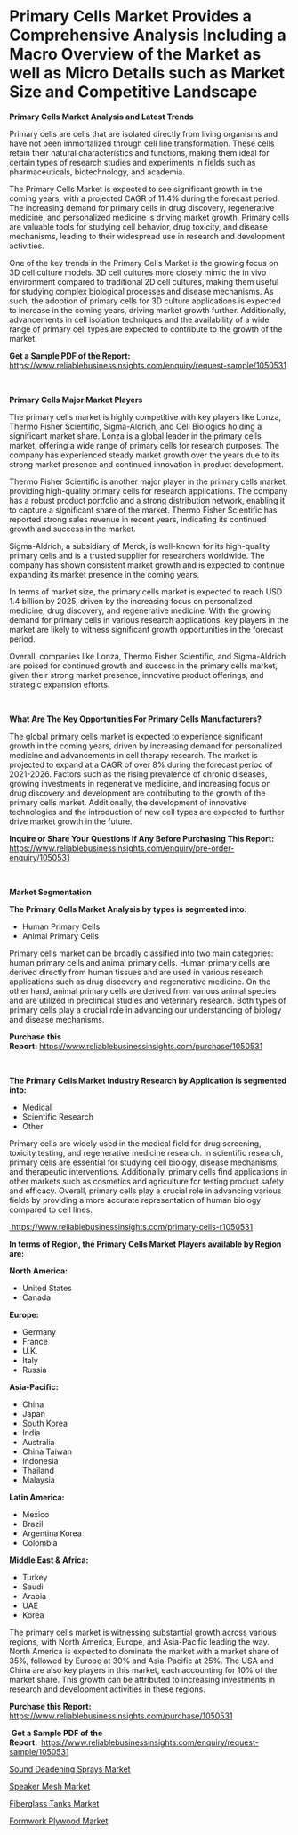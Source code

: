 <p><h1>Primary Cells Market Provides a Comprehensive Analysis Including a Macro Overview of the Market as well as Micro Details such as Market Size and Competitive Landscape</h1></p><p><strong>Primary Cells Market Analysis and Latest Trends</strong></p>
<p><p>Primary cells are cells that are isolated directly from living organisms and have not been immortalized through cell line transformation. These cells retain their natural characteristics and functions, making them ideal for certain types of research studies and experiments in fields such as pharmaceuticals, biotechnology, and academia.</p><p>The Primary Cells Market is expected to see significant growth in the coming years, with a projected CAGR of 11.4% during the forecast period. The increasing demand for primary cells in drug discovery, regenerative medicine, and personalized medicine is driving market growth. Primary cells are valuable tools for studying cell behavior, drug toxicity, and disease mechanisms, leading to their widespread use in research and development activities.</p><p>One of the key trends in the Primary Cells Market is the growing focus on 3D cell culture models. 3D cell cultures more closely mimic the in vivo environment compared to traditional 2D cell cultures, making them useful for studying complex biological processes and disease mechanisms. As such, the adoption of primary cells for 3D culture applications is expected to increase in the coming years, driving market growth further. Additionally, advancements in cell isolation techniques and the availability of a wide range of primary cell types are expected to contribute to the growth of the market.</p></p>
<p><strong>Get a Sample PDF of the Report:&nbsp;</strong> <a href="https://www.reliablebusinessinsights.com/enquiry/request-sample/1050531">https://www.reliablebusinessinsights.com/enquiry/request-sample/1050531</a></p>
<p>&nbsp;</p>
<p><strong>Primary Cells Major Market Players</strong></p>
<p><p>The primary cells market is highly competitive with key players like Lonza, Thermo Fisher Scientific, Sigma-Aldrich, and Cell Biologics holding a significant market share. Lonza is a global leader in the primary cells market, offering a wide range of primary cells for research purposes. The company has experienced steady market growth over the years due to its strong market presence and continued innovation in product development.</p><p>Thermo Fisher Scientific is another major player in the primary cells market, providing high-quality primary cells for research applications. The company has a robust product portfolio and a strong distribution network, enabling it to capture a significant share of the market. Thermo Fisher Scientific has reported strong sales revenue in recent years, indicating its continued growth and success in the market.</p><p>Sigma-Aldrich, a subsidiary of Merck, is well-known for its high-quality primary cells and is a trusted supplier for researchers worldwide. The company has shown consistent market growth and is expected to continue expanding its market presence in the coming years. </p><p>In terms of market size, the primary cells market is expected to reach USD 1.4 billion by 2025, driven by the increasing focus on personalized medicine, drug discovery, and regenerative medicine. With the growing demand for primary cells in various research applications, key players in the market are likely to witness significant growth opportunities in the forecast period.</p><p>Overall, companies like Lonza, Thermo Fisher Scientific, and Sigma-Aldrich are poised for continued growth and success in the primary cells market, given their strong market presence, innovative product offerings, and strategic expansion efforts.</p></p>
<p>&nbsp;</p>
<p><strong>What Are The Key Opportunities For Primary Cells Manufacturers?</strong></p>
<p><p>The global primary cells market is expected to experience significant growth in the coming years, driven by increasing demand for personalized medicine and advancements in cell therapy research. The market is projected to expand at a CAGR of over 8% during the forecast period of 2021-2026. Factors such as the rising prevalence of chronic diseases, growing investments in regenerative medicine, and increasing focus on drug discovery and development are contributing to the growth of the primary cells market. Additionally, the development of innovative technologies and the introduction of new cell types are expected to further drive market growth in the future.</p></p>
<p><strong>Inquire or Share Your Questions If Any Before Purchasing This Report:</strong> <a href="https://www.reliablebusinessinsights.com/enquiry/pre-order-enquiry/1050531">https://www.reliablebusinessinsights.com/enquiry/pre-order-enquiry/1050531</a></p>
<p>&nbsp;</p>
<p><strong>Market Segmentation</strong></p>
<p><strong>The Primary Cells Market Analysis by types is segmented into:</strong></p>
<p><ul><li>Human Primary Cells</li><li>Animal Primary Cells</li></ul></p>
<p><p>Primary cells market can be broadly classified into two main categories: human primary cells and animal primary cells. Human primary cells are derived directly from human tissues and are used in various research applications such as drug discovery and regenerative medicine. On the other hand, animal primary cells are derived from various animal species and are utilized in preclinical studies and veterinary research. Both types of primary cells play a crucial role in advancing our understanding of biology and disease mechanisms.</p></p>
<p><strong>Purchase this Report:&nbsp;</strong><a href="https://www.reliablebusinessinsights.com/purchase/1050531">https://www.reliablebusinessinsights.com/purchase/1050531</a></p>
<p>&nbsp;</p>
<p><strong>The Primary Cells Market Industry Research by Application is segmented into:</strong></p>
<p><ul><li>Medical</li><li>Scientific Research</li><li>Other</li></ul></p>
<p><p>Primary cells are widely used in the medical field for drug screening, toxicity testing, and regenerative medicine research. In scientific research, primary cells are essential for studying cell biology, disease mechanisms, and therapeutic interventions. Additionally, primary cells find applications in other markets such as cosmetics and agriculture for testing product safety and efficacy. Overall, primary cells play a crucial role in advancing various fields by providing a more accurate representation of human biology compared to cell lines.</p></p>
<p><a href="https://www.reliablebusinessinsights.com/primary-cells-r1050531">&nbsp;https://www.reliablebusinessinsights.com/primary-cells-r1050531</a></p>
<p><strong>In terms of Region, the Primary Cells Market Players available by Region are:</strong></p>
<p>
    <p> <strong> North America: </strong>
        <ul>
            <li>United States</li>
            <li>Canada</li>
        </ul>
        </p> 
    <p> <strong> Europe: </strong>
        <ul>
            <li>Germany</li>
            <li>France</li>
            <li>U.K.</li>
            <li>Italy</li>
            <li>Russia</li>
        </ul>
        </p> 
    <p> <strong> Asia-Pacific: </strong>
        <ul>
            <li>China</li>
            <li>Japan</li>
            <li>South Korea</li>
            <li>India</li>
            <li>Australia</li>
            <li>China Taiwan</li>
            <li>Indonesia</li>
            <li>Thailand</li>
            <li>Malaysia</li>
        </ul>
        </p> 
    <p> <strong> Latin America: </strong>
        <ul>
            <li>Mexico</li>
            <li>Brazil</li>
            <li>Argentina Korea</li>
            <li>Colombia</li>
        </ul>
        </p> 
    <p> <strong> Middle East & Africa: </strong>
        <ul>
            <li>Turkey</li>
            <li>Saudi</li>
            <li>Arabia</li>
            <li>UAE</li>
            <li>Korea</li>
        </ul>
    </p>
    </p>
<p><p>The primary cells market is witnessing substantial growth across various regions, with North America, Europe, and Asia-Pacific leading the way. North America is expected to dominate the market with a market share of 35%, followed by Europe at 30% and Asia-Pacific at 25%. The USA and China are also key players in this market, each accounting for 10% of the market share. This growth can be attributed to increasing investments in research and development activities in these regions.</p></p>
<p><strong>Purchase this Report: </strong><a href="https://www.reliablebusinessinsights.com/purchase/1050531">https://www.reliablebusinessinsights.com/purchase/1050531</a></p>
<p>&nbsp;<strong>Get a Sample PDF of the Report:&nbsp;&nbsp;</strong><a href="https://www.reliablebusinessinsights.com/enquiry/request-sample/1050531">https://www.reliablebusinessinsights.com/enquiry/request-sample/1050531</a></p>
<p><strong></strong></p>
<p><p><a href="https://github.com/gulaimolin/Market-Research-Report-List-5/blob/main/sound-deadening-sprays-market.md">Sound Deadening Sprays Market</a></p><p><a href="https://www.linkedin.com/pulse/deep-dive-speaker-mesh-market-itstrends-segmentation-competitive-qidkf">Speaker Mesh Market</a></p><p><a href="https://github.com/mauripalmi/Market-Research-Report-List-4/blob/main/fiberglass-tanks-market.md">Fiberglass Tanks Market</a></p><p><a href="https://www.linkedin.com/pulse/navigating-global-formwork-plywood-market-landscape-trends-xcx8f">Formwork Plywood Market</a></p></p>